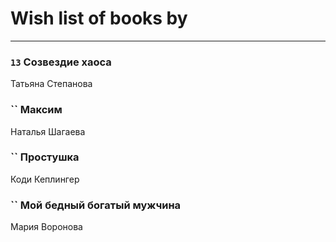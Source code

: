 # Wish list of books by [](https://ok.ru/profile/536771522733)
---

### `13` Созвездие хаоса
Татьяна Степанова

### `` Максим
Наталья Шагаева

### `` Простушка
Коди Кеплингер

### `` Мой бедный богатый мужчина
Мария Воронова

